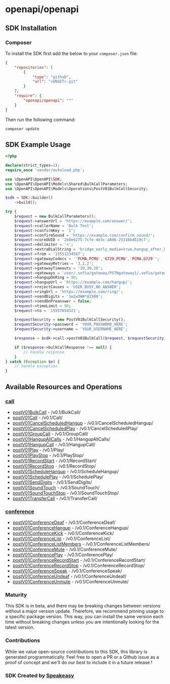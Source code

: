 # openapi/openapi

<!-- Start SDK Installation -->
## SDK Installation

### Composer

To install the SDK first add the below to your `composer.json` file:

```json
{
    "repositories": [
        {
            "type": "github",
            "url": "<UNSET>.git"
        }
    ],
    "require": {
        "openapi/openapi": "*"
    }
}
```

Then run the following command:

```bash
composer update
```
<!-- End SDK Installation -->

## SDK Example Usage
<!-- Start SDK Example Usage -->
```php
<?php

declare(strict_types=1);
require_once 'vendor/autoload.php';

use \OpenAPI\OpenAPI\SDK;
use \OpenAPI\OpenAPI\Models\Shared\BulkCallParameters;
use \OpenAPI\OpenAPI\Models\Operations\PostV01BulkCallSecurity;

$sdk = SDK::builder()
    ->build();

try {
    $request = new BulkCallParameters();
    $request->answerUrl = 'https://example.com/answer/';
    $request->callerName = 'Bulk Test';
    $request->confirmKey = '1';
    $request->confirmSound = 'https://example.com/confirm_sound/';
    $request->coreUUID = '2e8e6275-7cfe-4e3c-a8d6-25316b4519c7';
    $request->delimiter = '<';
    $request->extraDialString = 'bridge_early_media=true,hangup_after_bridge=true';
    $request->from = '15551234567';
    $request->gatewayCodecs = ''PCMA,PCMU','G729,PCMU','PCMA,G729'';
    $request->gatewayRetries = '3,1,2';
    $request->gatewayTimeouts = '10,30,20';
    $request->gateways = 'user/,sofia/gateway/PSTNgateway1/,sofia/gateway/PSTNgateway2/';
    $request->hangupOnRing = 90;
    $request->hangupUrl = 'https://example.com/hangup/';
    $request->rejectCauses = 'USER_BUSY,NO_ANSWER';
    $request->ringUrl = 'https://example.com/ring/';
    $request->sendDigits = '1w2w3W#*@1500';
    $request->sendOnPreanswer = false;
    $request->timeLimit = 90;
    $request->to = '15557654321';

    $requestSecurity = new PostV01BulkCallSecurity();
    $requestSecurity->password = 'YOUR_PASSWORD_HERE';
    $requestSecurity->username = 'YOUR_USERNAME_HERE';

    $response = $sdk->call->postV01BulkCall($request, $requestSecurity);

    if ($response->bulkCallResponse !== null) {
        // handle response
    }
} catch (Exception $e) {
    // handle exception
}
```
<!-- End SDK Example Usage -->

<!-- Start SDK Available Operations -->
## Available Resources and Operations


### [call](docs/call/README.md)

* [postV01BulkCall](docs/call/README.md#postv01bulkcall) - /v0.1/BulkCall/
* [postV01Call](docs/call/README.md#postv01call) - /v0.1/Call/
* [postV01CancelScheduledHangup](docs/call/README.md#postv01cancelscheduledhangup) - /v0.1/CancelScheduledHangup/
* [postV01CancelScheduledPlay](docs/call/README.md#postv01cancelscheduledplay) - /v0.1/CancelScheduledPlay/
* [postV01GroupCall](docs/call/README.md#postv01groupcall) - /v0.1/GroupCall/
* [postV01HangupAllCalls](docs/call/README.md#postv01hangupallcalls) - /v0.1/HangupAllCalls/
* [postV01HangupCall](docs/call/README.md#postv01hangupcall) - /v0.1/HangupCall/
* [postV01Play](docs/call/README.md#postv01play) - /v0.1/Play/
* [postV01PlayStop](docs/call/README.md#postv01playstop) - /v0.1/PlayStop/
* [postV01RecordStart](docs/call/README.md#postv01recordstart) - /v0.1/RecordStart/
* [postV01RecordStop](docs/call/README.md#postv01recordstop) - /v0.1/RecordStop/
* [postV01ScheduleHangup](docs/call/README.md#postv01schedulehangup) - /v0.1/ScheduleHangup/
* [postV01SchedulePlay](docs/call/README.md#postv01scheduleplay) - /v0.1/SchedulePlay/
* [postV01SendDigits](docs/call/README.md#postv01senddigits) - /v0.1/SendDigits/
* [postV01SoundTouch](docs/call/README.md#postv01soundtouch) - /v0.1/SoundTouch/
* [postV01SoundTouchStop](docs/call/README.md#postv01soundtouchstop) - /v0.1/SoundTouchStop/
* [postV01TransferCall](docs/call/README.md#postv01transfercall) - /v0.1/TransferCall/

### [conference](docs/conference/README.md)

* [postV01ConferenceDeaf](docs/conference/README.md#postv01conferencedeaf) - /v0.1/ConferenceDeaf/
* [postV01ConferenceHangup](docs/conference/README.md#postv01conferencehangup) - /v0.1/ConferenceHangup/
* [postV01ConferenceKick](docs/conference/README.md#postv01conferencekick) - /v0.1/ConferenceKick/
* [postV01ConferenceList](docs/conference/README.md#postv01conferencelist) - /v0.1/ConferenceList/
* [postV01ConferenceListMembers](docs/conference/README.md#postv01conferencelistmembers) - /v0.1/ConferenceListMembers/
* [postV01ConferenceMute](docs/conference/README.md#postv01conferencemute) - /v0.1/ConferenceMute/
* [postV01ConferencePlay](docs/conference/README.md#postv01conferenceplay) - /v0.1/ConferencePlay/
* [postV01ConferenceRecordStart](docs/conference/README.md#postv01conferencerecordstart) - /v0.1/ConferenceRecordStart/
* [postV01ConferenceRecordStop](docs/conference/README.md#postv01conferencerecordstop) - /v0.1/ConferenceRecordStop/
* [postV01ConferenceSpeak](docs/conference/README.md#postv01conferencespeak) - /v0.1/ConferenceSpeak/
* [postV01ConferenceUndeaf](docs/conference/README.md#postv01conferenceundeaf) - /v0.1/ConferenceUndeaf/
* [postV01ConferenceUnmute](docs/conference/README.md#postv01conferenceunmute) - /v0.1/ConferenceUnmute/
<!-- End SDK Available Operations -->

### Maturity

This SDK is in beta, and there may be breaking changes between versions without a major version update. Therefore, we recommend pinning usage
to a specific package version. This way, you can install the same version each time without breaking changes unless you are intentionally
looking for the latest version.

### Contributions

While we value open-source contributions to this SDK, this library is generated programmatically.
Feel free to open a PR or a Github issue as a proof of concept and we'll do our best to include it in a future release !

### SDK Created by [Speakeasy](https://docs.speakeasyapi.dev/docs/using-speakeasy/client-sdks)
